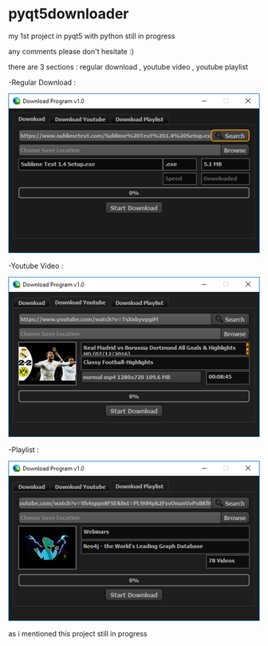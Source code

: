 # pyqt5downloader
my 1st project in pyqt5 with python still in progress 

any comments please don't hesitate :)

there are 3 sections : regular download , youtube video , youtube playlist

-Regular Download :

![](images/v1.0download.jpg)

-Youtube Video :

![](images/v1.0youtube.jpg)

-Playlist :

![](images/v1.0playlist.jpg)

as i mentioned this project still in progress 

